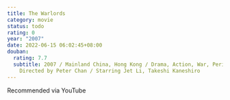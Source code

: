 ```yaml
---
title: The Warlords
category: movie
status: todo
rating: 0
year: "2007"
date: 2022-06-15 06:02:45+08:00
douban:
  rating: 7.7
  subtitle: 2007 / Mainland China, Hong Kong / Drama, Action, War, Period /
    Directed by Peter Chan / Starring Jet Li, Takeshi Kaneshiro
---
```


Recommended via YouTube
